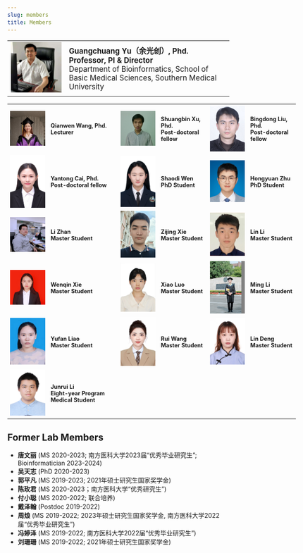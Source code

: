 ```yaml
---
slug: members
title: Members
---
```




<style>
    @media only screen and (max-width: 768px) {
        td {
            display: block;
        }
    }
</style>

<link rel="stylesheet" href="https://cdn.jsdelivr.net/gh/jpswalsh/academicons/css/academicons.min.css">

<table style="border:none; font-size: 120%; width:100%;">
   <tr style="border:none;"> 
    <td style="border:none;"><img src="/images/members/ygc.jpg" width='300px'></td>
    <td style="border:none;"><strong>Guangchuang Yu（余光创）, Phd.<br>
        Professor, PI & Director</strong><br>
        Department of Bioinformatics, School of Basic Medical Sciences, Southern Medical University<br>
        <a href="https://github.com/guangchuangyu/" aria-label="Github">
            <i class="fa fa-github fa-2x" aria-hidden="true" style="font-size: 150%;"></i></a>
        <a href="https://twitter.com/guangchuangyu/" aria-label="Twitter">
            <i class="fa fa-twitter fa-2x" aria-hidden="true" style="font-size: 150%;"></i></a>
        <a href="https://scholar.google.com/citations?user=DO5oG40AAAAJ&hl=en" aria-label="GoogleScholar">    
            <i class="ai ai-google-scholar ai-2x" style="font-size: 150%;"></i></a>
        <a href="https://orcid.org/0000-0002-6485-8781" aria-label="Orcid">    
            <i class="ai ai-orcid ai-2x" style="font-size: 150%;"></i></a>   
        <a href="https://pubmed.ncbi.nlm.nih.gov/?term=yu%2C%20guangchuang[Author]" aria-label="Pubmed">    
            <i class="ai ai-pubmed ai-2x" style="font-size: 150%;"></i></a>                               
        <a href="/cv/ygc/" aria-label="CV">    
            <i class="ai ai-cv ai-2x" style="font-size: 150%;"></i></a>                
    </td>
  </tr> 
</table> 

<table style="border:none; font-size: 90%; width:130%;">
<tr style="border:none;">
    <td style="border:none;"><img src="/images/members/wqw.jpg" width='150px'></td>
    <td style="border:none;"><strong>Qianwen Wang, Phd.<br>
        Lecturer</strong><br>
        <a href="https://github.com/Treywea" aria-label="Github">
            <i class="fa fa-github fa-2x" aria-hidden="true" style="font-size: 150%;"></i></a>
        <a href="https://scholar.google.com/citations?user=1M8ux5YAAAAJ&hl=en" aria-label="GoogleScholar">    
            <i class="ai ai-google-scholar ai-2x" style="font-size: 150%;"></i></a>
        <a href="https://orcid.org/0000-0003-3553-1162" aria-label="Orcid">    
            <i class="ai ai-orcid ai-2x" style="font-size: 150%;"></i></a>   
    </td>     
    <td style="border:none;"><img src="/images/members/xsb.jpg" width='150px'></td>
    <td style="border:none;"><strong>Shuangbin Xu, Phd.<br>
        Post-doctoral fellow</strong><br>
        <a href="https://github.com/xiangpin" aria-label="Github">
            <i class="fa fa-github fa-2x" aria-hidden="true" style="font-size: 150%;"></i></a>
    </td>    
    <td style="border:none;"><img src="/images/members/lbd.jpg" width='150px'></td>
    <td style="border:none;"><strong>Bingdong Liu, Phd.<br>
        Post-doctoral fellow</strong><br>
    </td>
  </tr> 

<tr style="border:none;"> 
    <td style="border:none;"><img src="/images/members/cyt.jpg" width='150px'></td>
    <td style="border:none;"><strong>Yantong Cai, Phd.<br>
        Post-doctoral fellow</strong><br>
    </td>
    <td style="border:none;"><img src="/images/members/wsd.jpg" width='150px'></td>
    <td style="border:none;"><strong>Shaodi Wen<br>
        PhD Student</strong><br>
    </td>    
   <td style="border:none;"><img src="/images/members/zhy.png" width='150px'></td>
    <td style="border:none;"><strong>Hongyuan Zhu<br>
        PhD Student</strong><br>
    </td>
  </tr>
 <tr style="border:none;"> 
    <td style="border:none;"><img src="/images/members/zhanli.jpg" width='150px'></td>
    <td style="border:none;"><strong>Li Zhan<br>
        Master Student</strong><br>
        <a href="https://github.com/SMUZhanLi" aria-label="Github">
            <i class="fa fa-github fa-2x" aria-hidden="true" style="font-size: 150%;"></i></a>
    </td>
    <td style="border:none;"><img src="/images/members/xzj.jpg" width='150px'></td>
    <td style="border:none;"><strong>Zijing Xie<br>
        Master Student</strong>
    </td>   
    <td style="border:none;"><img src="/images/members/ll.jpg" width='150px'></td>
    <td style="border:none;"><strong>Lin Li<br>
        Master Student</strong><br>
        <a href="https://github.com/SanL20" aria-label="Github">
            <i class="fa fa-github fa-2x" aria-hidden="true" style="font-size: 150%;"></i></a>
    </td>   
  </tr>    
 <tr style="border:none;"> 
    <td style="border:none;"><img src="/images/members/xwq.jpg" width='150px'></td>
    <td style="border:none;"><strong>Wenqin Xie<br>
        Master Student</strong><br>
        <a href="https://github.com/Xie-Wenqin" aria-label="Github">
            <i class="fa fa-github fa-2x" aria-hidden="true" style="font-size: 150%;"></i></a>
    </td>
    <td style="border:none;"><img src="/images/members/lx.jpg" width='150px'></td>
    <td style="border:none;"><strong>Xiao Luo<br>
        Master Student</strong><br>
        <a href="https://github.com/778055611" aria-label="Github">
            <i class="fa fa-github fa-2x" aria-hidden="true" style="font-size: 150%;"></i></a>
    </td>
    <td style="border:none;"><img src="/images/members/lm.jpg" width='150px'></td>
    <td style="border:none;"><strong>Ming Li<br>
        Master Student</strong><br>
        <a href="https://github.com/MingLi-929" aria-label="Github">
            <i class="fa fa-github fa-2x" aria-hidden="true" style="font-size: 150%;"></i></a>
    </td>
  </tr> 
<tr style="border:none;"> 
    <td style="border:none;"><img src="/images/members/lyf.jpg" width='150px'></td>
    <td style="border:none;"><strong>Yufan Liao<br>
        Master Student</strong>
    </td>     
    <td style="border:none;"><img src="/images/members/wr.jpg" width='150px'></td>
    <td style="border:none;"><strong>Rui Wang<br>
        Master Student</strong>
    </td>   
    <td style="border:none;"><img src="/images/members/dl.jpg" width='150px'></td>
    <td style="border:none;"><strong>Lin Deng<br>
        Master Student</strong>
    </td>    
  </tr>    
<tr style="border:none;"> 
    <td style="border:none;"><img src="/images/members/ljr.png" width='150px'></td>
    <td style="border:none;"><strong>Junrui Li<br>
        Eight-year Program Medical Student</strong>
    </td>    
  </tr>   
</table> 


## Former Lab Members

+ **唐文丽** (MS 2020-2023; 南方医科大学2023届“优秀毕业研究生”; Bioinformatician 2023-2024)
+ **吴天志** (PhD 2020-2023) <!-- 加州大学旧金山分校（UCSF），博士后 -->
+ **郭平凡** (MS 2019-2023; 2021年硕士研究生国家奖学金) <!-- 寻因生物，生物信息学工程师 -->
+ **陈玫君** (MS 2020-2023；南方医科大学“优秀研究生”) <!-- 南方医科大学，博士在读 -->
+ **付小聪** (MS 2020-2022; 联合培养) <!-- 宁波口腔医疗管理服务有限公司，总经理助理 -->
+ **戴泽翰** (Postdoc 2019-2022) <!-- 金圻睿, 高级研发工程师 -->
+ **周烺** (MS 2019-2022; 2023年硕士研究生国家奖学金, 南方医科大学2022届“优秀毕业研究生”) <!-- 珠江医院, 生物信息学工程师 -->
+ **冯婷泽** (MS 2019-2022; 南方医科大学2022届“优秀毕业研究生”) <!-- 中科院大连化物所, 博士在读 -->
+ **刘珊珊** (MS 2019-2022; 2021年硕士研究生国家奖学金) <!-- 南方医科大学, 博士在读 -->
 
<!--  -->




